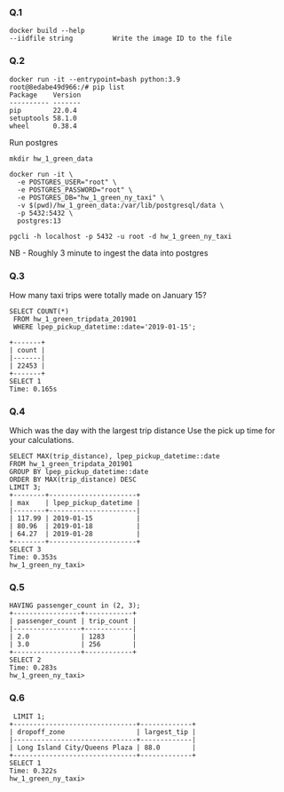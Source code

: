 ### Q.1

```console
docker build --help
--iidfile string          Write the image ID to the file
```

### Q.2

```console
docker run -it --entrypoint=bash python:3.9
root@8edabe49d966:/# pip list
Package    Version
---------- -------
pip        22.0.4
setuptools 58.1.0
wheel      0.38.4
```

Run postgres

```console
mkdir hw_1_green_data

docker run -it \
  -e POSTGRES_USER="root" \
  -e POSTGRES_PASSWORD="root" \
  -e POSTGRES_DB="hw_1_green_ny_taxi" \
  -v $(pwd)/hw_1_green_data:/var/lib/postgresql/data \
  -p 5432:5432 \
  postgres:13

pgcli -h localhost -p 5432 -u root -d hw_1_green_ny_taxi
```

NB - Roughly 3 minute to ingest the data into postgres

### Q.3

How many taxi trips were totally made on January 15?

```console
SELECT COUNT(*)
 FROM hw_1_green_tripdata_201901
 WHERE lpep_pickup_datetime::date='2019-01-15';

+-------+
| count |
|-------|
| 22453 |
+-------+
SELECT 1
Time: 0.165s
```

### Q.4

Which was the day with the largest trip distance Use the pick up time for your calculations.

```console
SELECT MAX(trip_distance), lpep_pickup_datetime::date
FROM hw_1_green_tripdata_201901
GROUP BY lpep_pickup_datetime::date
ORDER BY MAX(trip_distance) DESC
LIMIT 3;
+--------+----------------------+
| max    | lpep_pickup_datetime |
|--------+----------------------|
| 117.99 | 2019-01-15           |
| 80.96  | 2019-01-18           |
| 64.27  | 2019-01-28           |
+--------+----------------------+
SELECT 3
Time: 0.353s
hw_1_green_ny_taxi>
```

### Q.5

```console
HAVING passenger_count in (2, 3);
+-----------------+------------+
| passenger_count | trip_count |
|-----------------+------------|
| 2.0             | 1283       |
| 3.0             | 256        |
+-----------------+------------+
SELECT 2
Time: 0.283s
hw_1_green_ny_taxi>
```

### Q.6

```console
 LIMIT 1;
+-------------------------------+-------------+
| dropoff_zone                  | largest_tip |
|-------------------------------+-------------|
| Long Island City/Queens Plaza | 88.0        |
+-------------------------------+-------------+
SELECT 1
Time: 0.322s
hw_1_green_ny_taxi>

```
